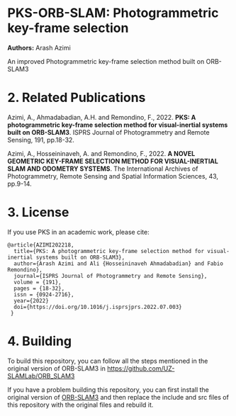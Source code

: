 # PKS-ORB-SLAM: Photogrammetric key-frame selection

**Authors:** Arash Azimi

An improved Photogrammetric key-frame selection method built on ORB-SLAM3

# 2. Related Publications

Azimi, A., Ahmadabadian, A.H. and Remondino, F., 2022. **PKS: A photogrammetric key-frame selection method for visual-inertial systems built on ORB-SLAM3**. ISPRS Journal of Photogrammetry and Remote Sensing, 191, pp.18-32.

Azimi, A., Hosseininaveh, A. and Remondino, F., 2022. **A NOVEL GEOMETRIC KEY-FRAME SELECTION METHOD FOR VISUAL-INERTIAL SLAM AND ODOMETRY SYSTEMS**. The International Archives of Photogrammetry, Remote Sensing and Spatial Information Sciences, 43, pp.9-14.

# 3. License

If you use PKS in an academic work, please cite:

    @article{AZIMI202218,
      title={PKS: A photogrammetric key-frame selection method for visual-inertial systems built on ORB-SLAM3},
      author={Arash Azimi and Ali {Hosseininaveh Ahmadabadian} and Fabio Remondino},
      journal={ISPRS Journal of Photogrammetry and Remote Sensing},
      volume = {191},
      pages = {18-32},
      issn = {0924-2716},
      year={2022}
      doi={https://doi.org/10.1016/j.isprsjprs.2022.07.003}
     }

# 4. Building

To build this repository, you can follow all the steps mentioned in the original version of ORB-SLAM3 in https://github.com/UZ-SLAMLab/ORB_SLAM3

If you have a problem building this repository, you can first install the original version of [ORB-SLAM3](https://github.com/UZ-SLAMLab/ORB_SLAM3) and then replace the include and src files of this repository with the original files and rebuild it.
